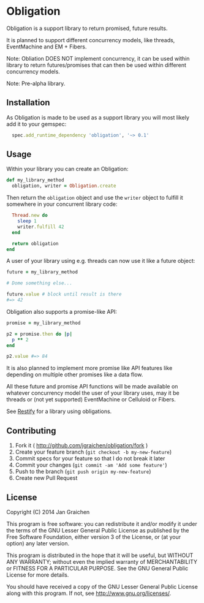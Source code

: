 # Obligation

Obligation is a support library to return promised, future results.

It is planned to support different concurrency models, like threads, EventMachine and EM + Fibers.

Note: Obliation DOES NOT implement concurrency, it can be used within library to return futures/promises that can then be used within different concurrency models.

Note: Pre-alpha library.

## Installation

As Obligation is made to be used as a support library you will most likely add it to your gemspec:

```ruby
  spec.add_runtime_dependency 'obligation', '~> 0.1'
```

## Usage

Within your library you can create an Obligation:

```ruby
def my_library_method
  obligation, writer = Obligation.create
```

Then return the `obligation` object and use the `writer` object to fulfill it somewhere in your concurrent library code:

```ruby
  Thread.new do
    sleep 1
    writer.fulfill 42
  end

  return obligation
end
```

A user of your library using e.g. threads can now use it like a future object:

```ruby
future = my_library_method

# Dome something else...

future.value # block until result is there
#=> 42
```

Obligation also supports a promise-like API:

```ruby
promise = my_library_method

p2 = promise.then do |p|
  p ** 2
end

p2.value #=> 84
```

It is also planned to implement more promise like API features like depending on multiple other promises like a data flow.

All these future and promise API functions will be made available on whatever concurrency model the user of your library uses, may it be threads or (not yet supported) EventMachine or Celluloid or Fibers.

See [Restify](https://github.com/jgraichen/restify) for a library using obligations.

## Contributing

1. Fork it ( http://github.com/jgraichen/obligation/fork )
2. Create your feature branch (`git checkout -b my-new-feature`)
3. Commit specs for your feature so that I do not break it later
4. Commit your changes (`git commit -am 'Add some feature'`)
5. Push to the branch (`git push origin my-new-feature`)
6. Create new Pull Request

## License

Copyright (C) 2014 Jan Graichen

This program is free software: you can redistribute it and/or modify it under the terms of the GNU Lesser General Public License as published by the Free Software Foundation, either version 3 of the License, or (at your option) any later version.

This program is distributed in the hope that it will be useful, but WITHOUT ANY WARRANTY; without even the implied warranty of MERCHANTABILITY or FITNESS FOR A PARTICULAR PURPOSE.  See the GNU General Public License for more details.

You should have received a copy of the GNU Lesser General Public License along with this program.  If not, see <http://www.gnu.org/licenses/>.
